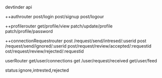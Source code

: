 devtinder api

++authrouter
post/login
post/signup
post/logour

++profilerouter
get/profile/view
patch/update/profile
patch/profile/password


++connectionRequestrouter
post /request/send/intresed/:userid
post /request/send/ignored/:userid
post/request/review/accepted/:requestid
ost/request/review/rejected/:requestid

userRouter
get/user/connections
get /user/request/received
get/user/feed







status:ignore,intrested,rejected